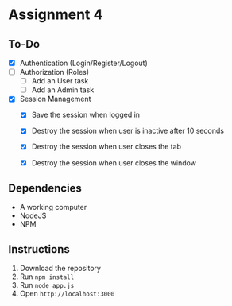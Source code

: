 # Assignment 4

## To-Do
- [x] Authentication (Login/Register/Logout)
- [ ] Authorization (Roles)
   - [ ] Add an User task
   - [ ] Add an Admin task
- [x] Session Management
   - [x] Save the session when logged in
   - [x] Destroy the session when user is inactive after 10 seconds
   - [x] Destroy the session when user closes the tab
   - [x] Destroy the session when user closes the window


## Dependencies
- A working computer
- NodeJS
- NPM


## Instructions
1. Download the repository
2. Run `npm install`
3. Run `node app.js`
4. Open `http://localhost:3000`
